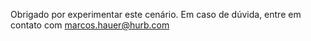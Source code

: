 Obrigado por experimentar este cenário. Em caso de dúvida, entre em contato com marcos.hauer@hurb.com
